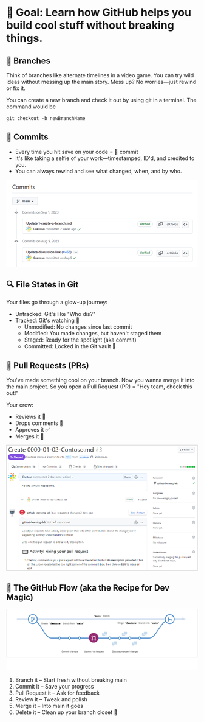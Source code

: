 <!-- Copied from 02-Components/Readme.md -->
# 🎯 Goal: Learn how GitHub helps you build cool stuff without breaking things.

## 🌿 Branches
Think of branches like alternate timelines in a video game.
You can try wild ideas without messing up the main story.
Mess up? No worries—just rewind or fix it.

You can create a new branch and check it out by using git in a terminal. The command would be
```
git checkout -b newBranchName
```

## 💾 Commits
- Every time you hit save on your code = 💾 commit
- It's like taking a selfie of your work—timestamped, ID'd, and credited to you.
- You can always rewind and see what changed, when, and by who.

![Commit](../assets/1-commits.png)

## 🔍 File States in Git
Your files go through a glow-up journey:

- Untracked: Git's like "Who dis?"
- Tracked: Git's watching 👀
  - Unmodified: No changes since last commit
  - Modified: You made changes, but haven't staged them
  - Staged: Ready for the spotlight (aka commit)
  - Committed: Locked in the Git vault 🔐

## 🔁 Pull Requests (PRs)
You've made something cool on your branch.
Now you wanna merge it into the main project.
So you open a Pull Request (PR) = "Hey team, check this out!"

Your crew:

- Reviews it 🧐
- Drops comments 💬
- Approves it ✅
- Merges it 🔗

![PR](../assets/2-pull-request.png)

## 🚀 The GitHub Flow (aka the Recipe for Dev Magic)

![Flow](../assets/3-branching.png)

1. Branch it – Start fresh without breaking main
2. Commit it – Save your progress
3. Pull Request it – Ask for feedback
4. Review it – Tweak and polish
5. Merge it – Into main it goes
6. Delete it – Clean up your branch closet 🧹
